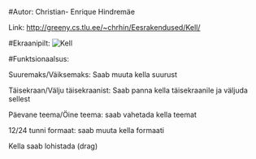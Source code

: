 #Autor: Christian- Enrique Hindremäe

Link: http://greeny.cs.tlu.ee/~chrhin/Eesrakendused/Kell/

#Ekraanipilt:
![Kell](https://user-images.githubusercontent.com/90316663/156574601-3fd77836-0649-40d7-8c2a-aa1bb12ac79b.png)

#Funktsionaalsus:

Suuremaks/Väiksemaks: Saab muuta kella suurust

Täisekraan/Välju täisekraanist: Saab panna kella täisekraanile ja väljuda sellest

Päevane teema/Öine teema: saab vahetada kella teemat

12/24 tunni formaat: saab muuta kella formaati

Kella saab lohistada (drag)
